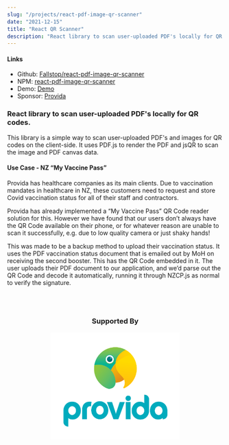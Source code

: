 ```yaml
---
slug: "/projects/react-pdf-image-qr-scanner"
date: "2021-12-15"
title: "React QR Scanner"
description: "React library to scan user-uploaded PDF's locally for QR codes."
---
```

#### Links
 - Github: [Fallstop/react-pdf-image-qr-scanner](https://github.com/Fallstop/react-pdf-image-qr-scanner)
 - NPM: [react-pdf-image-qr-scanner](https://www.npmjs.com/package/react-pdf-image-qr-scanner)
 - Demo: [Demo](https://react-pdf-qr-scanner.pages.dev/)
 - Sponsor: [Provida](https://www.provida.nz/)

### React library to scan user-uploaded PDF's locally for QR codes.

This library is a simple way to scan user-uploaded PDF's and images for QR codes on the client-side. It uses PDF.js to render the PDF and jsQR to scan the image and PDF canvas data.


#### Use Case - NZ “My Vaccine Pass”

Provida has healthcare companies as its main clients. Due to vaccination mandates in healthcare in NZ, these customers need to request and store Covid vaccination status for all of their staff and contractors.

Provida has already implemented a “My Vaccine Pass” QR Code reader solution for this. However we have found that our users don’t always have the QR Code available on their phone, or for whatever reason are unable to scan it successfully, e.g. due to low quality camera or just shaky hands!

This was made to be a backup method to upload their vaccination status. It uses the PDF vaccination status document that is emailed out by MoH on receiving the second booster. This has the QR Code embedded in it. The user uploads their PDF document to our application, and we’d parse out the QR Code and decode it automatically, running it through NZCP.js as normal to verify the signature.

<br/>
<br/>
<h3 align="center">
	Supported By
</h3>
<div style="width: 300px; margin-left: auto; margin-right: auto">

![Provida](./ProvidaKeaLogo.png)
</div>
